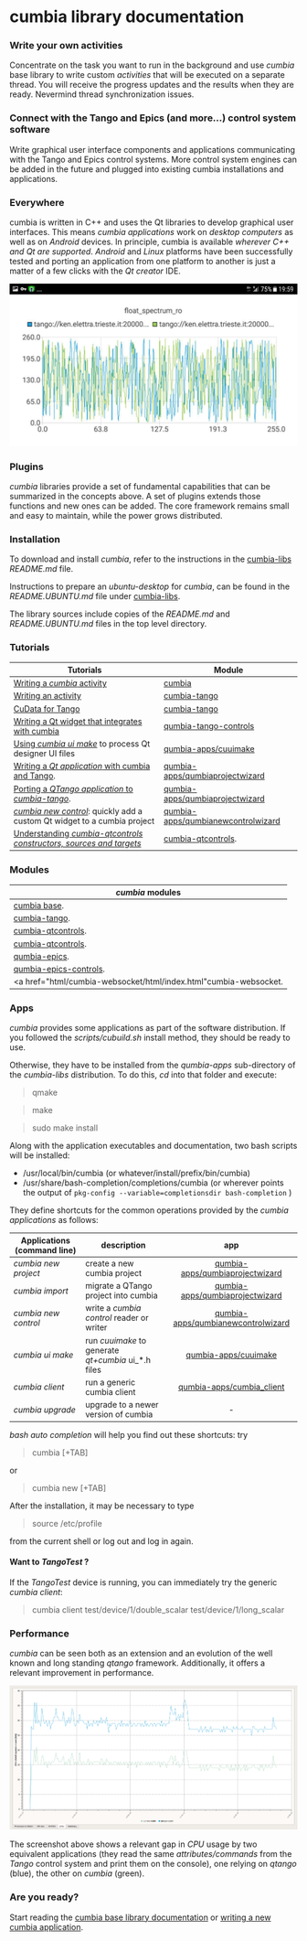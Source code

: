 # cumbia library documentation

### Write your own activities
Concentrate on the task you want to run in the background and use *cumbia* base library to write custom *activities* that will be executed on a separate
thread. You will receive the progress updates and the results when they are ready. Nevermind thread synchronization issues.

### Connect with the Tango and Epics (and more...) control system software
Write graphical user interface components and applications communicating with the Tango and Epics control systems. More control system engines can be
added in the future and plugged into existing cumbia installations and applications.

### Everywhere
cumbia is written in C++ and uses the Qt libraries to develop graphical user interfaces. This means *cumbia applications* work on *desktop computers* as well as
on *Android* devices. In principle, cumbia is available *wherever C++ and Qt are supported*. *Android* and *Linux* platforms have been successfully tested and
porting an application from one platform to another is just a matter of a few clicks with the *Qt creator* IDE.

![cumbia reads Tango from an Android device](android-plot1.jpg)

### Plugins
*cumbia* libraries provide a set of fundamental capabilities that can be summarized in the concepts above. A set of plugins extends those functions
and new ones can be added. The core framework remains small and easy to maintain, while the power grows distributed.

### Installation

To download and install *cumbia*, refer to the instructions in the <a href="https://github.com/ELETTRA-SincrotroneTrieste/cumbia-libs">cumbia-libs</a> *README.md*
file.

Instructions to prepare an *ubuntu-desktop* for *cumbia*, can be found in the *README.UBUNTU.md* file under 
<a href="https://github.com/ELETTRA-SincrotroneTrieste/cumbia-libs">cumbia-libs</a>.

The library sources include copies of the *README.md* and *README.UBUNTU.md* files in the top level directory.


### Tutorials

 |Tutorials                                     | Module               |
 |-------------------------------------------------------------------|--------------------------|
 |  <a href="html/cumbia/html/tutorial_cuactivity.html">Writing a *cumbia* activity</a> | <a href="html/cumbia/html/index.html">cumbia</a> |
 |  <a href="html/cumbia-tango/html/tutorial_activity.html">Writing an activity</a> | <a href="html/cumbia-tango/html/index.html">cumbia-tango</a> |
 |  <a href="html/cumbia-tango/html/cudata_for_tango.html">CuData for Tango</a> | <a href="html/cumbia-tango/html/index.html">cumbia-tango</a> |
 |  <a href="html/qumbia-tango-controls/html/tutorial_cumbiatango_widget.html">Writing a Qt widget that integrates with cumbia</a> | <a href="html/qumbia-tango-controls/html/index.html">qumbia-tango-controls</a>  |
 |  <a href="html/cuuimake/html/cuuimake.html">Using <em>cumbia ui make</em></a> to process Qt designer UI files | <a href="html/cuuimake/html/index.html">qumbia-apps/cuuimake</a>  |
 |  <a href="html/qumbiaprojectwizard/html/tutorial_qumbiatango.html">Writing a <em>Qt application</em> with cumbia and Tango</a>. |<a href="html/qumbiaprojectwizard/html/index.html">qumbia-apps/qumbiaprojectwizard</a>  |
 |  <a href="html/qumbiaprojectwizard/html/tutorial_from_qtango.html">Porting a <em>QTango application</em> to <em>cumbia-tango</em></a>. |<a href="html/qumbiaprojectwizard/html/index.html">qumbia-apps/qumbiaprojectwizard</a>  |
 |  <a href="html/qumbianewcontrolwizard/html/tutorial_qumbianewcontrolwizard.html"><em>cumbia new control</em></a>: quickly add a custom Qt widget to a cumbia project | <a href="html/qumbianewcontrolwizard/html/index.html">qumbia-apps/qumbianewcontrolwizard</a>  |
 |  <a href="html/cumbia-qtcontrols/html/understanding_cumbia_qtcontrols_constructors.html">Understanding <em>cumbia-qtcontrols constructors, sources and targets</em></a> |<a href="html/cumbia-qtcontrols/html/index.html">cumbia-qtcontrols</a>. |

### Modules

 |*cumbia* modules  |
 |-------------------------------------------------------------------|
 | <a href="html/cumbia/html/index.html">cumbia base</a>. |
 | <a href="html/cumbia-tango/html/index.html">cumbia-tango</a>. |
 | <a href="html/cumbia-qtcontrols/html/index.html">cumbia-qtcontrols</a>.  |
 | <a href="html/qumbia-tango-controls/html/index.html">cumbia-qtcontrols</a>.  |
 | <a href="html/cumbia-epics/html/index.html">qumbia-epics</a>.   |
 | <a href="html/qumbia-epics-controls/html/index.html">qumbia-epics-controls</a>.  |
 | <a href="html/cumbia-websocket/html/index.html"cumbia-websocket</a>.  |


### Apps

*cumbia* provides some applications as part of the software distribution.
If you followed the *scripts/cubuild.sh* install method, they should be ready to use.

Otherwise, they have to be installed from the *qumbia-apps* sub-directory of the *cumbia-libs* distribution.
To do this, *cd* into that folder and execute:
 

> qmake

> make

> sudo make install

 
Along with the application executables and documentation, two bash scripts will be installed:
 
- /usr/local/bin/cumbia  (or whatever/install/prefix/bin/cumbia)
- /usr/share/bash-completion/completions/cumbia  (or wherever points the output of `pkg-config --variable=completionsdir bash-completion` )

They define shortcuts for the common operations provided by the *cumbia applications* as follows:
 
 
|Applications (command line)   | description                                 | app
|------------------------------|--------------------------------------------|:---------------:|
| *cumbia new project*          | create a new cumbia project               |<a href="html/qumbiaprojectwizard/html/index.html">qumbia-apps/qumbiaprojectwizard</a>  |
| *cumbia import*               | migrate a QTango project into cumbia      |<a href="html/qumbiaprojectwizard/html/index.html">qumbia-apps/qumbiaprojectwizard</a>  |
| *cumbia new control*          | write a *cumbia control* reader or writer | <a href="html/qumbianewcontrolwizard/html/index.html">qumbia-apps/qumbianewcontrolwizard</a>  |
| *cumbia ui make*              | run *cuuimake* to generate *qt+cumbia* ui_*.h files | <a href="html/cuuimake/html/index.html">qumbia-apps/cuuimake</a>  |
| *cumbia client*               | run a generic cumbia client | <a href="html/cumbia_client/html/index.html">qumbia-apps/cumbia_client</a>  |
| *cumbia upgrade*              | upgrade to a newer version of cumbia|  - |


*bash auto completion* will help you find out these shortcuts: try


> cumbia [+TAB]
 
or

> cumbia new [+TAB]

After the installation, it may be necessary to type

> source /etc/profile

from the current shell or log out and log in again.


#### Want to *TangoTest* ?

If the *TangoTest* device is running, you can immediately try the generic *cumbia client*:

> cumbia client test/device/1/double_scalar test/device/1/long_scalar



### Performance

*cumbia* can be seen both as an extension and an evolution of the well known and long standing  *qtango* framework. Additionally, it offers a relevant 
improvement in performance.

![cumbia and qtango performances compared](readers_performance.png)

The screenshot above shows a relevant gap in *CPU* usage by two equivalent applications (they read the same *attributes/commands* from the *Tango*
control system and print them on the console), one relying on *qtango* (blue), the other on *cumbia* (green).




### Are you ready?
 
Start reading the <a href="html/cumbia/html/index.html">cumbia base library documentation</a> or <a href="https://elettra-sincrotronetrieste.github.io/cumbia-libs/html/qumbiaprojectwizard/html/index.html">writing a new cumbia application</a>.

